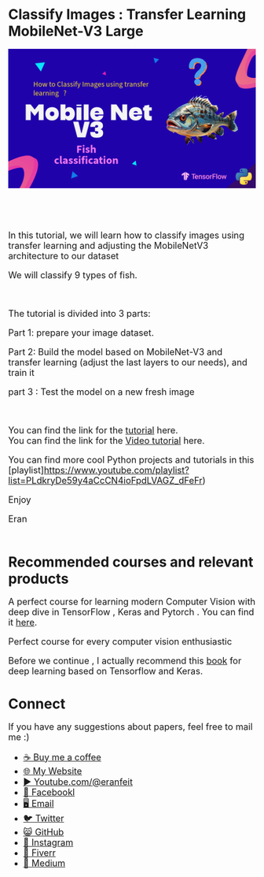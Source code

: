 # Classify Images : Transfer Learning MobileNet-V3 Large

<p align="center">
  <img width="800" src="MobileNet-V3 - classify images - transfer learning.png" "image">
</p>

##
<br/><br/> 

<font size= "4" >

In this tutorial, we will learn how to classify images using transfer learning and adjusting the MobileNetV3 architecture to our dataset 

We will classify 9 types of fish.

<br/>

The tutorial is divided into 3 parts:

Part 1: prepare your image dataset. 

Part 2: Build the model based on  MobileNet-V3 and transfer learning (adjust the last layers to our needs), and train it 

part 3 : Test the model on a new fresh image

<br/>

You can find the link for the [tutorial](https://eranfeit.net/how-to-actually-use-mobilenetv3-for-fish-classifier/) here.  
You can find the link for the [Video tutorial](https://youtu.be/9FMVlhOGDoo) here.

You can find more cool Python projects and tutorials in this [playlist]https://www.youtube.com/playlist?list=PLdkryDe59y4aCcCN4ioFpdLVAGZ_dFeFr)

Enjoy

Eran
<br/><br/> 

</font>

# Recommended courses and relevant products 
<font size= "4" >

A perfect course for learning modern Computer Vision with deep dive in TensorFlow , Keras and Pytorch . You can find it [here](http://bit.ly/3HeDy1V).

Perfect course for every computer vision enthusiastic

Before we continue , I actually recommend this [book](https://amzn.to/3STWZ2N) for deep learning based on Tensorflow and Keras. 



</font>

# Connect

<font size= "4" >
If you have any suggestions about papers, feel free to mail me :)

- [☕ Buy me a coffee](https://ko-fi.com/eranfeit)
- [🌐 My Website](https://eranfeit.net)
- [▶️ Youtube.com/@eranfeit](https://www.youtube.com/channel/UCTiWJJhaH6BviSWKLJUM9sg)
- [🐙 Facebookl](https://www.facebook.com/groups/3080601358933585)
- [🖥️ Email](mailto:feitgemel@gmail.com)
- [🐦 Twitter](https://twitter.com/eran_feit )
- [😸 GitHub](https://github.com/feitgemel)
- [📸 Instagram](https://www.instagram.com/eran_feit/)
- [🤝 Fiverr ](https://www.fiverr.com/s/mB3Pbb)
- [📝 Medium ](https://medium.com/@feitgemel)


</font>

